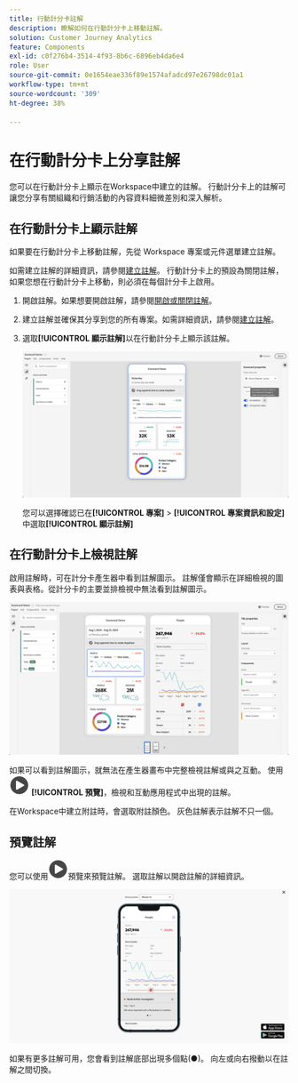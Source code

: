 ```yaml
---
title: 行動計分卡註解
description: 瞭解如何在行動計分卡上移動註解。
solution: Customer Journey Analytics
feature: Components
exl-id: c0f276b4-3514-4f93-8b6c-6896eb4da6e4
role: User
source-git-commit: 0e1654eae336f89e1574afadcd97e26798dc01a1
workflow-type: tm+mt
source-wordcount: '309'
ht-degree: 38%

---
```



# 在行動計分卡上分享註解

您可以在行動計分卡上顯示在Workspace中建立的註解。 行動計分卡上的註解可讓您分享有關組織和行銷活動的內容資料細微差別和深入解析。


## 在行動計分卡上顯示註解

如果要在行動計分卡上移動註解，先從 Workspace 專案或元件選單建立註解。

如需建立註解的詳細資訊，請參閱[建立註解](create-annotations.md)。 行動計分卡上的預設為關閉註解，如果您想在行動計分卡上移動，則必須在每個計分卡上啟用。

1. 開啟註解。如果想要開啟註解，請參閱[開啟或關閉註解](overview.md#turn-annotations-on-or-off)。

1. 建立註解並確保其分享到您的所有專案。如需詳細資訊，請參閱[建立註解](create-annotations.md)。

1. 選取&#x200B;**[!UICONTROL 顯示註解]**&#x200B;以在行動計分卡上顯示該註解。

   ![計分卡的行動註解選項。](assets/annotations-scorecard-onoff.png)

   您可以選擇確認已在&#x200B;**[!UICONTROL 專案]** > **[!UICONTROL 專案資訊和設定]**&#x200B;中選取&#x200B;**[!UICONTROL 顯示註解]**

## 在行動計分卡上檢視註解

啟用註解時，可在計分卡產生器中看到註解圖示。 註解僅會顯示在詳細檢視的圖表與表格。從計分卡的主要並排檢視中無法看到註解圖示。

![計分卡產生器，醒目提示註解圖示。](assets/annotations-scorecard.png)

如果可以看到註解圖示，就無法在產生器畫布中完整檢視註解或與之互動。 使用![PlayCircle](/help/assets/icons/PlayCircle.svg) **[!UICONTROL 預覽]**，檢視和互動應用程式中出現的註解。

在Workspace中建立附註時，會選取附註顏色。 灰色註解表示註解不只一個。

## 預覽註解

您可以使用![PlayCircle](/help/assets/icons/PlayCircle.svg)預覽來預覽註解。 選取註解以開啟註解的詳細資訊。

![註解行動計分卡預覽](assets/annotations-scorecard-preview.png)

如果有更多註解可用，您會看到註解底部出現多個點(●)。 向左或向右撥動以在註解之間切換。
